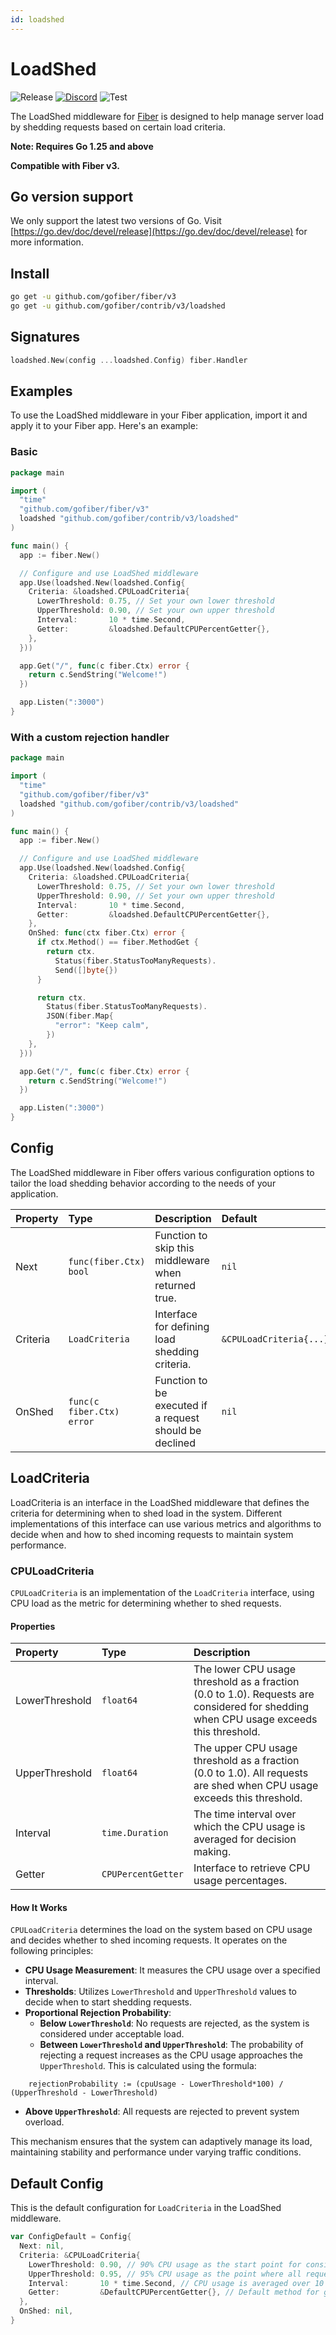 ```yaml
---
id: loadshed
---
```


# LoadShed

![Release](https://img.shields.io/github/v/tag/gofiber/contrib?filter=loadshed*)
[![Discord](https://img.shields.io/discord/704680098577514527?style=flat&label=%F0%9F%92%AC%20discord&color=00ACD7)](https://gofiber.io/discord)
![Test](https://github.com/gofiber/contrib/workflows/Test%20Loadshed/badge.svg)

The LoadShed middleware for [Fiber](https://github.com/gofiber/fiber) is designed to help manage server load by shedding requests based on certain load criteria.

**Note: Requires Go 1.25 and above**

**Compatible with Fiber v3.**

## Go version support

We only support the latest two versions of Go. Visit [https://go.dev/doc/devel/release](https://go.dev/doc/devel/release) for more information.

## Install

```sh
go get -u github.com/gofiber/fiber/v3
go get -u github.com/gofiber/contrib/v3/loadshed
```

## Signatures

```go
loadshed.New(config ...loadshed.Config) fiber.Handler
```

## Examples

To use the LoadShed middleware in your Fiber application, import it and apply it to your Fiber app. Here's an example:

### Basic

```go
package main

import (
  "time"
  "github.com/gofiber/fiber/v3"
  loadshed "github.com/gofiber/contrib/v3/loadshed"
)

func main() {
  app := fiber.New()

  // Configure and use LoadShed middleware
  app.Use(loadshed.New(loadshed.Config{
    Criteria: &loadshed.CPULoadCriteria{
      LowerThreshold: 0.75, // Set your own lower threshold
      UpperThreshold: 0.90, // Set your own upper threshold
      Interval:       10 * time.Second,
      Getter:         &loadshed.DefaultCPUPercentGetter{},
    },
  }))

  app.Get("/", func(c fiber.Ctx) error {
    return c.SendString("Welcome!")
  })

  app.Listen(":3000")
}
```

### With a custom rejection handler

```go
package main

import (
  "time"
  "github.com/gofiber/fiber/v3"
  loadshed "github.com/gofiber/contrib/v3/loadshed"
)

func main() {
  app := fiber.New()

  // Configure and use LoadShed middleware
  app.Use(loadshed.New(loadshed.Config{
    Criteria: &loadshed.CPULoadCriteria{
      LowerThreshold: 0.75, // Set your own lower threshold
      UpperThreshold: 0.90, // Set your own upper threshold
      Interval:       10 * time.Second,
      Getter:         &loadshed.DefaultCPUPercentGetter{},
    },
    OnShed: func(ctx fiber.Ctx) error {
      if ctx.Method() == fiber.MethodGet {
        return ctx.
          Status(fiber.StatusTooManyRequests).
          Send([]byte{})
      }

      return ctx.
        Status(fiber.StatusTooManyRequests).
        JSON(fiber.Map{
          "error": "Keep calm",
        })
    },
  }))

  app.Get("/", func(c fiber.Ctx) error {
    return c.SendString("Welcome!")
  })

  app.Listen(":3000")
}
```

## Config

The LoadShed middleware in Fiber offers various configuration options to tailor the load shedding behavior according to the needs of your application.

| Property | Type                       | Description                                             | Default                 |
|:---------|:---------------------------|:--------------------------------------------------------|:------------------------|
| Next     | `func(fiber.Ctx) bool`    | Function to skip this middleware when returned true.    | `nil`                   |
| Criteria | `LoadCriteria`             | Interface for defining load shedding criteria.          | `&CPULoadCriteria{...}` |
| OnShed   | `func(c fiber.Ctx) error` | Function to be executed if a request should be declined | `nil`                   |

## LoadCriteria

LoadCriteria is an interface in the LoadShed middleware that defines the criteria for determining when to shed load in the system. Different implementations of this interface can use various metrics and algorithms to decide when and how to shed incoming requests to maintain system performance.

### CPULoadCriteria

`CPULoadCriteria` is an implementation of the `LoadCriteria` interface, using CPU load as the metric for determining whether to shed requests.

#### Properties

| Property       | Type               | Description                                                                                                                           |
|:---------------|:-------------------|:--------------------------------------------------------------------------------------------------------------------------------------|
| LowerThreshold | `float64`          | The lower CPU usage threshold as a fraction (0.0 to 1.0). Requests are considered for shedding when CPU usage exceeds this threshold. |
| UpperThreshold | `float64`          | The upper CPU usage threshold as a fraction (0.0 to 1.0). All requests are shed when CPU usage exceeds this threshold.                |
| Interval       | `time.Duration`    | The time interval over which the CPU usage is averaged for decision making.                                                           |
| Getter         | `CPUPercentGetter` | Interface to retrieve CPU usage percentages.                                                                                          |

#### How It Works

`CPULoadCriteria` determines the load on the system based on CPU usage and decides whether to shed incoming requests. It operates on the following principles:

- **CPU Usage Measurement**: It measures the CPU usage over a specified interval.
- **Thresholds**: Utilizes `LowerThreshold` and `UpperThreshold` values to decide when to start shedding requests.
- **Proportional Rejection Probability**:
  - **Below `LowerThreshold`**: No requests are rejected, as the system is considered under acceptable load.
  - **Between `LowerThreshold` and `UpperThreshold`**: The probability of rejecting a request increases as the CPU usage approaches the `UpperThreshold`. This is calculated using the formula:
```plaintext
    rejectionProbability := (cpuUsage - LowerThreshold*100) / (UpperThreshold - LowerThreshold)
```
  - **Above `UpperThreshold`**: All requests are rejected to prevent system overload.

This mechanism ensures that the system can adaptively manage its load, maintaining stability and performance under varying traffic conditions.

## Default Config

This is the default configuration for `LoadCriteria` in the LoadShed middleware.

```go
var ConfigDefault = Config{
  Next: nil,
  Criteria: &CPULoadCriteria{
    LowerThreshold: 0.90, // 90% CPU usage as the start point for considering shedding
    UpperThreshold: 0.95, // 95% CPU usage as the point where all requests are shed
    Interval:       10 * time.Second, // CPU usage is averaged over 10 seconds
    Getter:         &DefaultCPUPercentGetter{}, // Default method for getting CPU usage
  }, 
  OnShed: nil,
}
```
